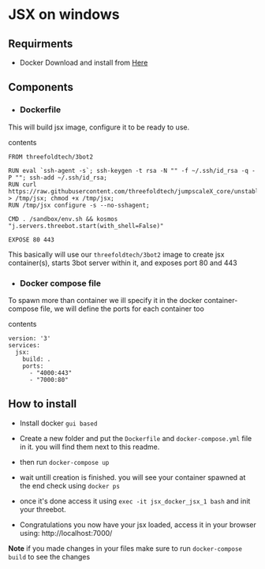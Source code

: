 # JSX on windows

## Requirments

- Docker
 Download and install from [Here](https://hub.docker.com/editions/community/docker-ce-desktop-windows/)

## Components

- ### Dockerfile

This will build jsx image, configure it to be ready to use.

contents

```docker
FROM threefoldtech/3bot2

RUN eval `ssh-agent -s`; ssh-keygen -t rsa -N "" -f ~/.ssh/id_rsa -q -P ""; ssh-add ~/.ssh/id_rsa;
RUN curl https://raw.githubusercontent.com/threefoldtech/jumpscaleX_core/unstable/install/jsx.py > /tmp/jsx; chmod +x /tmp/jsx;
RUN /tmp/jsx configure -s --no-sshagent;

CMD . /sandbox/env.sh && kosmos "j.servers.threebot.start(with_shell=False)"

EXPOSE 80 443
```

This basically will use our `threefoldtech/3bot2` image to create jsx container(s), starts 3bot server within it, and exposes port 80 and 443

- ### Docker compose file

To spawn more than container we ill specify it in the docker container-compose file, we will define the ports for each container too

contents

```docker
version: '3'
services:
  jsx:
    build: .
    ports:
      - "4000:443"
      - "7000:80"
```

## How to install

- Install docker `gui based`

- Create a new folder and put the `Dockerfile` and `docker-compose.yml` file in it. you will find them next to this readme.

- then run `docker-compose up`

- wait untill creation is finished. you will see your container spawned at the end check using `docker ps`

- once it's done access it using `exec -it jsx_docker_jsx_1 bash` and init your threebot.

- Congratulations you now have your jsx loaded, access it in your browser using: http://localhost:7000/

**Note** if you made changes in your files make sure to run `docker-compose build` to see the changes
